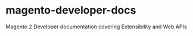 magento-developer-docs
======================

Magento 2 Developer documentation covering Extensibility and Web APIs